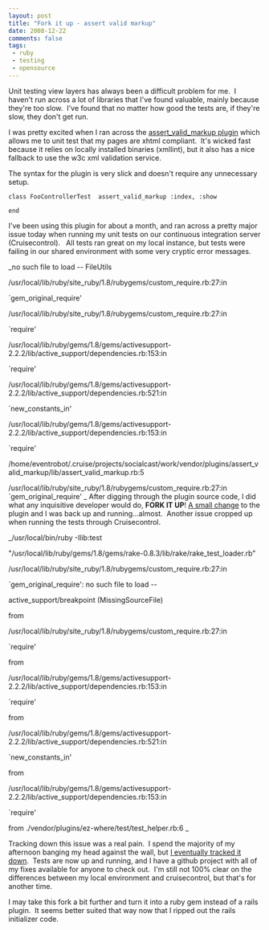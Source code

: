 ```yaml
---
layout: post
title: "Fork it up - assert valid markup"
date: 2008-12-22
comments: false
tags:
 - ruby
 - testing
 - opensource
---
```


Unit testing view layers has always been a difficult problem for me.  I haven't run across a lot of libraries that I've found valuable, mainly because they're too slow.  I've found that no matter how good the tests are, if they're slow, they don't get run.

I was pretty excited when I ran across the [assert\_valid\_markup plugin](http://github.com/wr0ngway/assert_valid_markup/tree/master) which allows me to unit test that my pages are xhtml compliant.  It's wicked fast because it relies on locally installed binaries (xmllint), but it also has a nice fallback to use the w3c xml validation service.

The syntax for the plugin is very slick and doesn't require any unnecessary setup.

```
class FooControllerTest  assert_valid_markup :index, :show

end

```
I've been using this plugin for about a month, and ran across a pretty major issue today when running my unit tests on our continuous integration server (Cruisecontrol).   All tests ran great on my local instance, but tests were failing in our shared environment with some very cryptic error messages.

_no such file to load -- FileUtils


/usr/local/lib/ruby/site\_ruby/1.8/rubygems/custom\_require.rb:27:in

`gem\_original\_require'


/usr/local/lib/ruby/site\_ruby/1.8/rubygems/custom\_require.rb:27:in

`require'


/usr/local/lib/ruby/gems/1.8/gems/activesupport-2.2.2/lib/active\_support/dependencies.rb:153:in

`require'


/usr/local/lib/ruby/gems/1.8/gems/activesupport-2.2.2/lib/active\_support/dependencies.rb:521:in

`new\_constants\_in'


/usr/local/lib/ruby/gems/1.8/gems/activesupport-2.2.2/lib/active\_support/dependencies.rb:153:in

`require'


/home/eventrobot/.cruise/projects/socialcast/work/vendor/plugins/assert\_valid\_markup/lib/assert\_valid\_markup.rb:5

/usr/local/lib/ruby/site\_ruby/1.8/rubygems/custom\_require.rb:27:in `gem\_original\_require' _
After digging through the plugin source code, I did what any inquisitive developer would do, **FORK IT UP**! [A small change](http://github.com/wireframe/assert_valid_markup/commit/637088fbd8ff8d1d507a8d07403ca92e04b9a684%20%20) to the plugin and I was back up and running...almost.  Another issue cropped up when running the tests through Cruisecontrol.

_/usr/local/bin/ruby -Ilib:test

"/usr/local/lib/ruby/gems/1.8/gems/rake-0.8.3/lib/rake/rake\_test\_loader.rb"


/usr/local/lib/ruby/site\_ruby/1.8/rubygems/custom\_require.rb:27:in

`gem\_original\_require': no such file to load --

active\_support/breakpoint (MissingSourceFile)

from

/usr/local/lib/ruby/site\_ruby/1.8/rubygems/custom\_require.rb:27:in

`require'

from

/usr/local/lib/ruby/gems/1.8/gems/activesupport-2.2.2/lib/active\_support/dependencies.rb:153:in

`require'

from

/usr/local/lib/ruby/gems/1.8/gems/activesupport-2.2.2/lib/active\_support/dependencies.rb:521:in

`new\_constants\_in'

from

/usr/local/lib/ruby/gems/1.8/gems/activesupport-2.2.2/lib/active\_support/dependencies.rb:153:in

`require'

from ./vendor/plugins/ez-where/test/test\_helper.rb:6 _

Tracking down this issue was a real pain.  I spend the majority of my afternoon banging my head against the wall, but [I eventually tracked it down](http://github.com/wireframe/assert_valid_markup/commit/5883b603b5cf6381fc75364756d496f30c886cdf%20%20).  Tests are now up and running, and I have a github project with all of my fixes available for anyone to check out.  I'm still not 100% clear on the differences between my local environment and cruisecontrol, but that's for another time.

I may take this fork a bit further and turn it into a ruby gem instead of a rails plugin.  It seems better suited that way now that I ripped out the rails initializer code.


